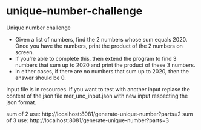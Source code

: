 # unique-number-challenge

Unique number challenge
 -  Given a list of numbers, find the 2 numbers whose sum equals 2020.
Once you have the numbers, print the product of the 2 numbers on screen.
 -  If you’re able to complete this, then extend the program to find 3
numbers that sum up to 2020 and print the product of these 3 numbers.
 -  In either cases, if there are no numbers that sum up to 2020, then the answer
should be 0.

Input file is in resources.
If you want to test with another input replase the content of the json file mer_unc_input.json with new input respecting the json format.

sum of 2 use:  http://localhost:8081/generate-unique-number?parts=2
sum of 3 use:  http://localhost:8081/generate-unique-number?parts=3
